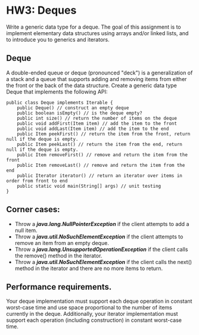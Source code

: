 # HW3: Deques

Write a generic data type for a deque. The goal of this assignment is to implement elementary data structures using arrays and/or linked lists, and to introduce you to generics and iterators.

## Deque
A double-ended queue or deque (pronounced "deck") is a generalization of a stack and a queue that supports adding and removing items from either the front or the back of the data structure. Create a generic data type Deque that implements the following API:

```
public class Deque implements Iterable {
    public Deque() // construct an empty deque
    public boolean isEmpty() // is the deque empty?
    public int size() // return the number of items on the deque
    public void addFirst(Item item) // add the item to the front
    public void addLast(Item item) // add the item to the end
    public Item peekFirst() // return the item from the front, return null if the deque is empty.
    public Item peekLast() // return the item from the end, return null if the deque is empty.
    public Item removeFirst() // remove and return the item from the front
    public Item removeLast() // remove and return the item from the end
    public Iterator iterator() // return an iterator over items in order from front to end
    public static void main(String[] args) // unit testing
}
```

## Corner cases: <br/>
* Throw a ***java.lang.NullPointerException*** if the client attempts to add a null item.
* Throw a ***java.util.NoSuchElementException*** if the client attempts to remove an item from an empty deque.
* Throw a ***java.lang.UnsupportedOperationException*** if the client calls the remove() method in the iterator.
* Throw a ***java.util.NoSuchElementException*** if the client calls the next() method in the iterator and there are no more items to return.

## Performance requirements.
Your deque implementation must support each deque operation in constant worst-case time and use space proportional to the number of items currently in the deque. Additionally, your iterator implementation must support each operation (including construction) in constant worst-case time.
